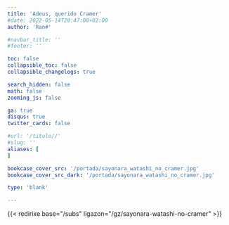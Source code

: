 ```yaml
---
title: 'Adeus, querido Cramer'
#date: 2022-05-14T20:47:00+02:00
author: 'Ran#'

#navbar_title: ''
#footer: ''

toc: false
collapsible_toc: false
collapsible_changelogs: true

search_hidden: false
math: false
zooming_js: false

ga: true
disqus: true
twitter_cards: false

#url: '/titulo//'
#slug: ''
aliases: [
]

bookcase_cover_src: '/portada/sayonara_watashi_no_cramer.jpg'
bookcase_cover_src_dark: '/portada/sayonara_watashi_no_cramer.jpg'

type: 'blank'

---
```


{{< redirixe base="/subs" ligazon="/gz/sayonara-watashi-no-cramer" >}}
